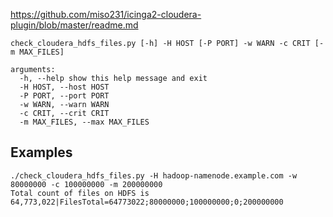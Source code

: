 https://github.com/miso231/icinga2-cloudera-plugin/blob/master/readme.md

```
check_cloudera_hdfs_files.py [-h] -H HOST [-P PORT] -w WARN -c CRIT [-m MAX_FILES]

arguments:
  -h, --help show this help message and exit
  -H HOST, --host HOST
  -P PORT, --port PORT
  -w WARN, --warn WARN
  -c CRIT, --crit CRIT
  -m MAX_FILES, --max MAX_FILES
```

## Examples

```
./check_cloudera_hdfs_files.py -H hadoop-namenode.example.com -w 80000000 -c 100000000 -m 200000000
Total count of files on HDFS is 64,773,022|FilesTotal=64773022;80000000;100000000;0;200000000
```
